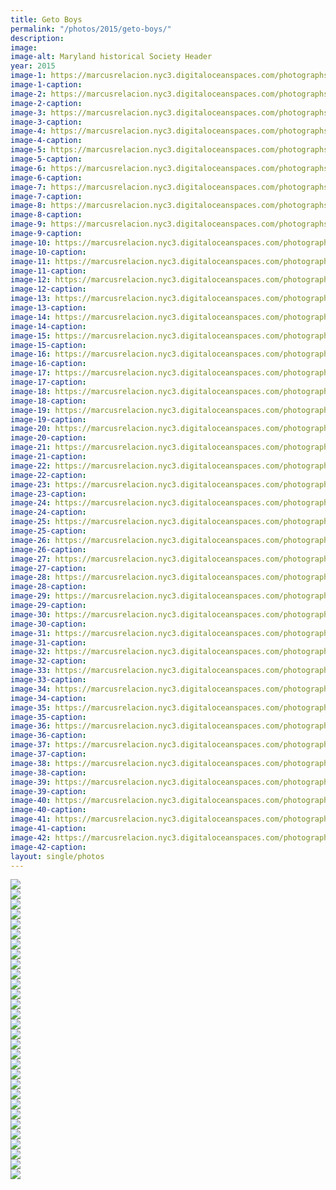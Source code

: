 ```yaml
---
title: Geto Boys
permalink: "/photos/2015/geto-boys/"
description: 
image: 
image-alt: Maryland historical Society Header
year: 2015
image-1: https://marcusrelacion.nyc3.digitaloceanspaces.com/photographs/2015/geto-boys/geto-boys-show-1.jpg
image-1-caption: 
image-2: https://marcusrelacion.nyc3.digitaloceanspaces.com/photographs/2015/geto-boys/geto-boys-show-2.jpg
image-2-caption: 
image-3: https://marcusrelacion.nyc3.digitaloceanspaces.com/photographs/2015/geto-boys/geto-boys-show-3.jpg
image-3-caption: 
image-4: https://marcusrelacion.nyc3.digitaloceanspaces.com/photographs/2015/geto-boys/geto-boys-show-4.jpg
image-4-caption: 
image-5: https://marcusrelacion.nyc3.digitaloceanspaces.com/photographs/2015/geto-boys/geto-boys-show-5.jpg
image-5-caption: 
image-6: https://marcusrelacion.nyc3.digitaloceanspaces.com/photographs/2015/geto-boys/geto-boys-show-6.jpg
image-6-caption: 
image-7: https://marcusrelacion.nyc3.digitaloceanspaces.com/photographs/2015/geto-boys/geto-boys-show-7.jpg
image-7-caption: 
image-8: https://marcusrelacion.nyc3.digitaloceanspaces.com/photographs/2015/geto-boys/geto-boys-show-8.jpg
image-8-caption: 
image-9: https://marcusrelacion.nyc3.digitaloceanspaces.com/photographs/2015/geto-boys/geto-boys-show-9.jpg
image-9-caption: 
image-10: https://marcusrelacion.nyc3.digitaloceanspaces.com/photographs/2015/geto-boys/geto-boys-show-10.jpg
image-10-caption: 
image-11: https://marcusrelacion.nyc3.digitaloceanspaces.com/photographs/2015/geto-boys/geto-boys-show-11.jpg
image-11-caption: 
image-12: https://marcusrelacion.nyc3.digitaloceanspaces.com/photographs/2015/geto-boys/geto-boys-show-12.jpg
image-12-caption: 
image-13: https://marcusrelacion.nyc3.digitaloceanspaces.com/photographs/2015/geto-boys/geto-boys-show-13.jpg
image-13-caption: 
image-14: https://marcusrelacion.nyc3.digitaloceanspaces.com/photographs/2015/geto-boys/geto-boys-show-14.jpg
image-14-caption: 
image-15: https://marcusrelacion.nyc3.digitaloceanspaces.com/photographs/2015/geto-boys/geto-boys-show-15.jpg
image-15-caption: 
image-16: https://marcusrelacion.nyc3.digitaloceanspaces.com/photographs/2015/geto-boys/geto-boys-show-16.jpg
image-16-caption: 
image-17: https://marcusrelacion.nyc3.digitaloceanspaces.com/photographs/2015/geto-boys/geto-boys-show-17.jpg
image-17-caption: 
image-18: https://marcusrelacion.nyc3.digitaloceanspaces.com/photographs/2015/geto-boys/geto-boys-show-18.jpg
image-18-caption: 
image-19: https://marcusrelacion.nyc3.digitaloceanspaces.com/photographs/2015/geto-boys/geto-boys-show-19.jpg
image-19-caption: 
image-20: https://marcusrelacion.nyc3.digitaloceanspaces.com/photographs/2015/geto-boys/geto-boys-show-20.jpg
image-20-caption: 
image-21: https://marcusrelacion.nyc3.digitaloceanspaces.com/photographs/2015/geto-boys/geto-boys-show-21.jpg
image-21-caption: 
image-22: https://marcusrelacion.nyc3.digitaloceanspaces.com/photographs/2015/geto-boys/geto-boys-show-22.jpg
image-22-caption: 
image-23: https://marcusrelacion.nyc3.digitaloceanspaces.com/photographs/2015/geto-boys/geto-boys-show-23.jpg
image-23-caption: 
image-24: https://marcusrelacion.nyc3.digitaloceanspaces.com/photographs/2015/geto-boys/geto-boys-show-24.jpg
image-24-caption: 
image-25: https://marcusrelacion.nyc3.digitaloceanspaces.com/photographs/2015/geto-boys/geto-boys-show-25.jpg
image-25-caption: 
image-26: https://marcusrelacion.nyc3.digitaloceanspaces.com/photographs/2015/geto-boys/geto-boys-show-26.jpg
image-26-caption: 
image-27: https://marcusrelacion.nyc3.digitaloceanspaces.com/photographs/2015/geto-boys/geto-boys-show-27.jpg
image-27-caption: 
image-28: https://marcusrelacion.nyc3.digitaloceanspaces.com/photographs/2015/geto-boys/geto-boys-show-28.jpg
image-28-caption: 
image-29: https://marcusrelacion.nyc3.digitaloceanspaces.com/photographs/2015/geto-boys/geto-boys-show-29.jpg
image-29-caption: 
image-30: https://marcusrelacion.nyc3.digitaloceanspaces.com/photographs/2015/geto-boys/geto-boys-show-30.jpg
image-30-caption: 
image-31: https://marcusrelacion.nyc3.digitaloceanspaces.com/photographs/2015/geto-boys/geto-boys-show-31.jpg
image-31-caption: 
image-32: https://marcusrelacion.nyc3.digitaloceanspaces.com/photographs/2015/geto-boys/geto-boys-show-32.jpg
image-32-caption: 
image-33: https://marcusrelacion.nyc3.digitaloceanspaces.com/photographs/2015/geto-boys/geto-boys-show-33.jpg
image-33-caption: 
image-34: https://marcusrelacion.nyc3.digitaloceanspaces.com/photographs/2015/geto-boys/geto-boys-show-34.jpg
image-34-caption: 
image-35: https://marcusrelacion.nyc3.digitaloceanspaces.com/photographs/2015/geto-boys/geto-boys-show-35.jpg
image-35-caption: 
image-36: https://marcusrelacion.nyc3.digitaloceanspaces.com/photographs/2015/geto-boys/geto-boys-show-36.jpg
image-36-caption: 
image-37: https://marcusrelacion.nyc3.digitaloceanspaces.com/photographs/2015/geto-boys/geto-boys-show-37.jpg
image-37-caption: 
image-38: https://marcusrelacion.nyc3.digitaloceanspaces.com/photographs/2015/geto-boys/geto-boys-show-38.jpg
image-38-caption: 
image-39: https://marcusrelacion.nyc3.digitaloceanspaces.com/photographs/2015/geto-boys/geto-boys-show-39.jpg
image-39-caption: 
image-40: https://marcusrelacion.nyc3.digitaloceanspaces.com/photographs/2015/geto-boys/geto-boys-show-40.jpg
image-40-caption: 
image-41: https://marcusrelacion.nyc3.digitaloceanspaces.com/photographs/2015/geto-boys/geto-boys-show-41.jpg
image-41-caption: 
image-42: https://marcusrelacion.nyc3.digitaloceanspaces.com/photographs/2015/geto-boys/geto-boys-show-42.jpg
image-42-caption: 
layout: single/photos
---
```


<!-- -->
<div class="cf">
    <div class="fl w-100 w-50-ns"><img class="v-mid w-100" src="{{ page.image-1 }}"></div>
    <div class="fl w-100 w-50-ns"><img class="v-mid w-100" src="{{ page.image-2 }}"></div>
    <div class="fl w-100 w-50-ns"><img class="v-mid w-100" src="{{ page.image-3 }}"></div>
    <div class="fl w-100 w-50-ns"><img class="v-mid w-100" src="{{ page.image-4 }}"></div>
    <div class="fl"><img class="v-mid w-100" src="{{ page.image-5 }}"></div>
    <div class="fl w-100 w-third-ns"><img class="v-mid w-100" src="{{ page.image-6 }}"></div>
    <div class="fl w-100 w-third-ns"><img class="v-mid w-100" src="{{ page.image-7 }}"></div>
    <div class="fl w-100 w-third-ns"><img class="v-mid w-100" src="{{ page.image-8 }}"></div>
    <div class="fl"><img class="v-mid w-100" src="{{ page.image-9 }}"></div>
    <div class="fl w-100 w-50-ns"><img class="v-mid w-100" src="{{ page.image-12 }}"></div>
    <div class="fl w-100 w-50-ns"><img class="v-mid w-100" src="{{ page.image-13 }}"></div>
    <div class="fl"><img class="v-mid w-100" src="{{ page.image-15 }}"></div>
    <div class="fl"><img class="v-mid w-100" src="{{ page.image-14 }}"></div>
    <div class="fl"><img class="v-mid w-100" src="{{ page.image-17 }}"></div>
    <div class="fl"><img class="v-mid w-100" src="{{ page.image-18 }}"></div>
    <div class="fl w-100 w-50-ns"><img class="v-mid w-100" src="{{ page.image-19 }}"></div>
    <div class="fl w-100 w-50-ns"><img class="v-mid w-100" src="{{ page.image-20 }}"></div>
    <div class="fl w-100 w-50-ns"><img class="v-mid w-100" src="{{ page.image-22 }}"></div>
    <div class="fl w-100 w-50-ns"><img class="v-mid w-100" src="{{ page.image-23 }}"></div>
    <div class="fl"><img class="v-mid w-100" src="{{ page.image-28 }}"></div>
    <div class="fl"><img class="v-mid w-100" src="{{ page.image-29 }}"></div>
    <div class="fl"><img class="v-mid w-100" src="{{ page.image-30 }}"></div>
    <div class="fl"><img class="v-mid w-100" src="{{ page.image-33 }}"></div>
    <div class="fl"><img class="v-mid w-100" src="{{ page.image-34 }}"></div>
    <div class="fl"><img class="v-mid w-100" src="{{ page.image-36 }}"></div>
    <div class="fl"><img class="v-mid w-100" src="{{ page.image-37 }}"></div>
    <div class="fl"><img class="v-mid w-100" src="{{ page.image-38 }}"></div>
    <div class="fl"><img class="v-mid w-100" src="{{ page.image-40 }}"></div>
    <div class="fl"><img class="v-mid w-100" src="{{ page.image-41 }}"></div>
    <div class="fl"><img class="v-mid w-100" src="{{ page.image-42 }}"></div>
</div>